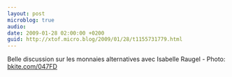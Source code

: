 ```yaml
---
layout: post
microblog: true
audio: 
date: 2009-01-28 02:00:00 +0200
guid: http://xtof.micro.blog/2009/01/28/t1155731779.html
---
```

Belle discussion sur les monnaies alternatives avec Isabelle Raugel - Photo: [bkite.com/047FD](http://bkite.com/047FD)
